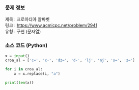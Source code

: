 ### 문제 정보
제목 : 크로아티아 알파벳  
링크 : https://www.acmicpc.net/problem/2941  
유형 : 구현 (문자열)

### 소스 코드 (Python)
```python
x = input()
croa_al = ['c=', 'c-', 'dz=', 'd-', 'lj', 'nj', 's=', 'z=']

for i in croa_al:
    x = x.replace(i, "a")

print(len(x))
```